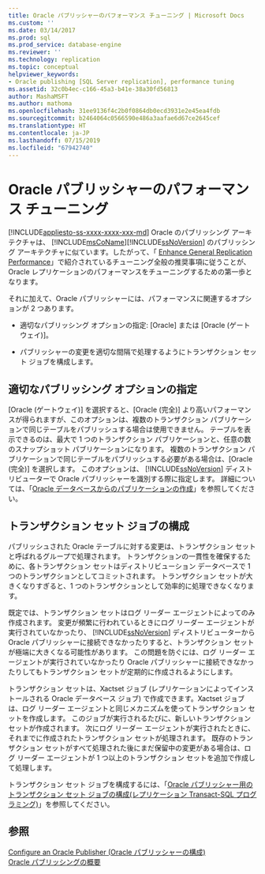 ```yaml
---
title: Oracle パブリッシャーのパフォーマンス チューニング | Microsoft Docs
ms.custom: ''
ms.date: 03/14/2017
ms.prod: sql
ms.prod_service: database-engine
ms.reviewer: ''
ms.technology: replication
ms.topic: conceptual
helpviewer_keywords:
- Oracle publishing [SQL Server replication], performance tuning
ms.assetid: 32c0b4ec-c166-45a3-b41e-38a30fd56813
author: MashaMSFT
ms.author: mathoma
ms.openlocfilehash: 31ee9136f4c2b0f0864db0ecd3931e2e45ea4fdb
ms.sourcegitcommit: b2464064c0566590e486a3aafae6d67ce2645cef
ms.translationtype: HT
ms.contentlocale: ja-JP
ms.lasthandoff: 07/15/2019
ms.locfileid: "67942740"
---
```

# <a name="performance-tuning-for-oracle-publishers"></a>Oracle パブリッシャーのパフォーマンス チューニング
[!INCLUDE[appliesto-ss-xxxx-xxxx-xxx-md](../../../includes/appliesto-ss-xxxx-xxxx-xxx-md.md)]
  Oracle のパブリッシング アーキテクチャは、 [!INCLUDE[msCoName](../../../includes/msconame-md.md)][!INCLUDE[ssNoVersion](../../../includes/ssnoversion-md.md)] のパブリッシング アーキテクチャに似ています。したがって、「 [Enhance General Replication Performance](../../../relational-databases/replication/administration/enhance-general-replication-performance.md)」で紹介されているチューニング全般の推奨事項に従うことが、Oracle レプリケーションのパフォーマンスをチューニングするための第一歩となります。  
  
 それに加えて、Oracle パブリッシャーには、パフォーマンスに関連するオプションが 2 つあります。  
  
-   適切なパブリッシング オプションの指定: [Oracle] または [Oracle (ゲートウェイ)]。  
  
-   パブリッシャーの変更を適切な間隔で処理するようにトランザクション セット ジョブを構成します。  
  
## <a name="specifying-the-appropriate-publishing-option"></a>適切なパブリッシング オプションの指定  
 [Oracle (ゲートウェイ)] を選択すると、[Oracle (完全)] より高いパフォーマンスが得られますが、このオプションは、複数のトランザクション パブリケーションで同じテーブルをパブリッシュする場合は使用できません。 テーブルを表示できるのは、最大で 1 つのトランザクション パブリケーションと、任意の数のスナップショット パブリケーションになります。 複数のトランザクション パブリケーションで同じテーブルをパブリッシュする必要がある場合は、[Oracle (完全)] を選択します。 このオプションは、 [!INCLUDE[ssNoVersion](../../../includes/ssnoversion-md.md)] ディストリビューターで Oracle パブリッシャーを識別する際に指定します。 詳細については、「[Oracle データベースからのパブリケーションの作成](../../../relational-databases/replication/publish/create-a-publication-from-an-oracle-database.md)」を参照してください。  
  
## <a name="configuring-the-transaction-set-job"></a>トランザクション セット ジョブの構成  
 パブリッシュされた Oracle テーブルに対する変更は、トランザクション セットと呼ばれるグループで処理されます。 トランザクションの一貫性を確保するために、各トランザクション セットはディストリビューション データベースで 1 つのトランザクションとしてコミットされます。 トランザクション セットが大きくなりすぎると、1 つのトランザクションとして効率的に処理できなくなります。  
  
 既定では、トランザクション セットはログ リーダー エージェントによってのみ作成されます。 変更が頻繁に行われているときにログ リーダー エージェントが実行されていなかったり、 [!INCLUDE[ssNoVersion](../../../includes/ssnoversion-md.md)] ディストリビューターから Oracle パブリッシャーに接続できなかったりすると、トランザクション セットが極端に大きくなる可能性があります。 この問題を防ぐには、ログ リーダー エージェントが実行されていなかったり Oracle パブリッシャーに接続できなかったりしてもトランザクション セットが定期的に作成されるようにします。  
  
 トランザクション セットは、Xactset ジョブ (レプリケーションによってインストールされる Oracle データベース ジョブ) で作成できます。Xactset ジョブは、ログ リーダー エージェントと同じメカニズムを使ってトランザクション セットを作成します。 このジョブが実行されるたびに、新しいトランザクション セットが作成されます。 次にログ リーダー エージェントが実行されたときに、それまでに作成されたトランザクション セットが処理されます。 既存のトランザクション セットがすべて処理された後にまだ保留中の変更がある場合は、ログ リーダー エージェントが 1 つ以上のトランザクション セットを追加で作成して処理します。  
  
 トランザクション セット ジョブを構成するには、「[Oracle パブリッシャー用のトランザクション セット ジョブの構成(レプリケーション Transact-SQL プログラミング)](../../../relational-databases/replication/administration/configure-the-transaction-set-job-for-an-oracle-publisher.md)」を参照してください。  
  
## <a name="see-also"></a>参照  
 [Configure an Oracle Publisher (Oracle パブリッシャーの構成)](../../../relational-databases/replication/non-sql/configure-an-oracle-publisher.md)   
 [Oracle パブリッシングの概要](../../../relational-databases/replication/non-sql/oracle-publishing-overview.md)  
  
  
